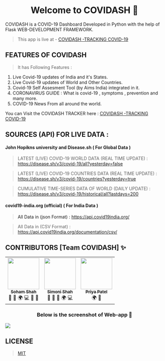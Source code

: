 <h1 align="center">Welcome to COVIDASH 👋</h1>


COVIDASH is a COVID-19 Dashboard Developed in Python with the help of Flask WEB-DEVELOPMENT FRAMEWORK.

> This app is live at - <a href="https://covid-ash.herokuapp.com/">COVIDASH -TRACKING COVID-19</a>


## FEATURES OF COVIDASH

> It has Following Features :

1) Live Covid-19 updates of India and it's States. <br>
2) Live Covid-19 updates of World and Other Countries. <br>
3) Covid-19 Self Assesment Tool (by Aims India) integrated in it. <br>
4) CORONAVIRUS GUIDE : What is covid-19 , symptoms , prevention and many more. <br>
5) COVID-19 News From all around the world. <br>

You can Visit the COVIDASH TRACKER here : <a href="https://covid-ash.herokuapp.com/">COVIDASH -TRACKING COVID-19</a>
<br>



## SOURCES (API) FOR LIVE DATA :

#### John Hopikns university and Disease.sh ( For Global Data )

>  LATEST (LIVE) COVID-19  WORLD DATA (REAL TIME UPDATE) : <a href="https://disease.sh/v3/covid-19/all?yesterday=false">
    https://disease.sh/v3/covid-19/all?yesterday=false</a><br>
    
>  LATEST (LIVE) COVID-19 COUNTRIES DATA (REAL TIME UPDATE) : <a href="https://disease.sh/v3/covid-19/countries?yesterday=true">
    https://disease.sh/v3/covid-19/countries?yesterday=true</a><br>
    
>  CUMULATIVE TIME-SERIES DATA OF WORLD (DAILY UPDATE) : <a href="https://disease.sh/v3/covid-19/historical/all?lastdays=200">
    https://disease.sh/v3/covid-19/historical/all?lastdays=200<a><br>


#### covid19-india.org (official) ( For India Data )

> All Data in (json Format) : <a href="https://api.covid19india.org/">https://api.covid19india.org/</a><br>

> All Data in (CSV Format) : <a href="https://api.covid19india.org/documentation/csv/">https://api.covid19india.org/documentation/csv/</a><br>


## CONTRIBUTORS [Team COVIDASH] ✨

<table>
  <tr align="center">
    <td align="center"><a align="center" href="https://github.com/soham2512">
             <img src="https://avatars3.githubusercontent.com/u/31480832?s=460&u=db1452886efe9d9f548402c7b6a9441d9f068c0b&v=4?v=3" width="100px;" alt=""/><br /><sub><b> 
      Soham Shah</b></sub></a><br />
             🎨 🚧 🌍 💻 📖 🔧</td>
    <td align="center"><a align="center" href="https://github.com/Simoni2412">
             <img src="https://avatars2.githubusercontent.com/u/31217273?s=460&u=a8fb993308797fd4985ee06582fa1eb5b12f4e1c&v=4?v=3" width="100px;" alt=""/><br /><sub><b>Simoni Shah</b></sub></a><br />
      📖 👀 🔧 🌍 💻</td>
    <td align="center"><a align="center" href="https://github.com/Priya-05">
             <img src="https://avatars0.githubusercontent.com/u/56279297?s=460&v=4?v=3" width="100px;" alt=""/><br /><sub><b>Priya Patel</b></sub></a><br />
              🌍 📖 </td>
   </tr>
  
 </table>


<h3 align="center">Below is the screenshot of Web-app 👋</h3>
<img src="https://github.com/soham2512/COVIDASH/blob/master/COVIDASH-SS.png">

## LICENSE

> [MIT](LICENSE)

